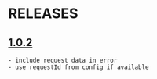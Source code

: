 # RELEASES

## [1.0.2](https://github.com/Pogix3m/http/issues/3)
    - include request data in error
    - use requestId from config if available
